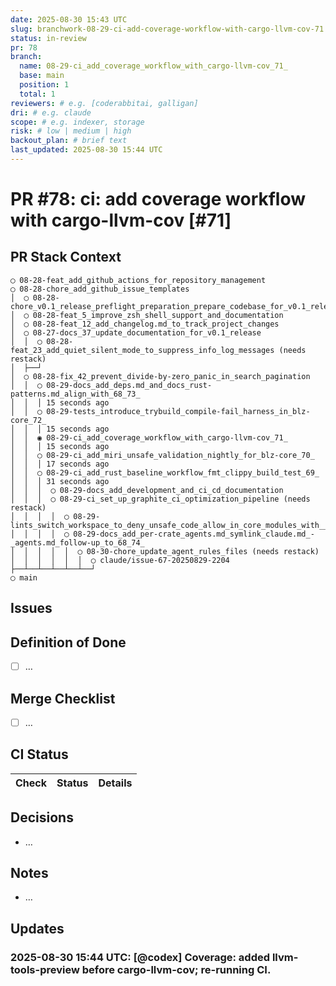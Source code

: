 ```yaml
---
date: 2025-08-30 15:43 UTC
slug: branchwork-08-29-ci-add-coverage-workflow-with-cargo-llvm-cov-71
status: in-review
pr: 78
branch:
  name: 08-29-ci_add_coverage_workflow_with_cargo-llvm-cov_71_
  base: main
  position: 1
  total: 1
reviewers: # e.g. [coderabbitai, galligan]
dri: # e.g. claude
scope: # e.g. indexer, storage
risk: # low | medium | high
backout_plan: # brief text
last_updated: 2025-08-30 15:44 UTC
---
```


# PR #78: ci: add coverage workflow with cargo-llvm-cov [#71]

## PR Stack Context

```text
◯ 08-28-feat_add_github_actions_for_repository_management
◯ 08-28-chore_add_github_issue_templates
│  ◯ 08-28-chore_v0.1_release_preflight_preparation_prepare_codebase_for_v0.1_release_by_organizing_and_validating_all_components
│  ◯ 08-28-feat_5_improve_zsh_shell_support_and_documentation
│  ◯ 08-28-feat_12_add_changelog.md_to_track_project_changes
│  ◯ 08-27-docs_37_update_documentation_for_v0.1_release
│  │  ◯ 08-28-feat_23_add_quiet_silent_mode_to_suppress_info_log_messages (needs restack)
│  ├──┘
│  ◯ 08-28-fix_42_prevent_divide-by-zero_panic_in_search_pagination
│  │  ◯ 08-29-docs_add_deps.md_and_docs_rust-patterns.md_align_with_68_73_
│  │  │ 15 seconds ago
│  │  ◯ 08-29-tests_introduce_trybuild_compile-fail_harness_in_blz-core_72_
│  │  │ 15 seconds ago
│  │  ◉ 08-29-ci_add_coverage_workflow_with_cargo-llvm-cov_71_
│  │  │ 15 seconds ago
│  │  ◯ 08-29-ci_add_miri_unsafe_validation_nightly_for_blz-core_70_
│  │  │ 17 seconds ago
│  │  ◯ 08-29-ci_add_rust_baseline_workflow_fmt_clippy_build_test_69_
│  │  │ 31 seconds ago
│  │  │  ◯ 08-29-docs_add_development_and_ci_cd_documentation
│  │  │  ◯ 08-29-ci_set_up_graphite_ci_optimization_pipeline (needs restack)
│  │  │  │  ◯ 08-29-lints_switch_workspace_to_deny_unsafe_code_allow_in_core_modules_with___safety_docs_75_
│  │  │  │  ◯ 08-29-docs_add_per-crate_agents.md_symlink_claude.md_-_agents.md_follow-up_to_68_74_
│  │  │  │  │  ◯ 08-30-chore_update_agent_rules_files (needs restack)
│  │  │  │  │  │  ◯ claude/issue-67-20250829-2204
├──┴──┴──┴──┴──┴──┘
◯ main
```

## Issues

## Definition of Done

- [ ] …

## Merge Checklist

- [ ] …

## CI Status

| Check | Status | Details |
|-------|--------|---------|

## Decisions

- …

## Notes

- …

## Updates

### 2025-08-30 15:44 UTC: [@codex] Coverage: added llvm-tools-preview before cargo-llvm-cov; re-running CI.
